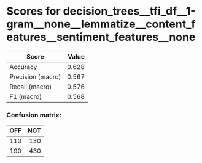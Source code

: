 # Scores for decision_trees__tfi_df__1-gram__none__lemmatize__content_features__sentiment_features__none
|      Score      |Value|
|-----------------|----:|
|Accuracy         |0.628|
|Precision (macro)|0.567|
|Recall (macro)   |0.576|
|F1 (macro)       |0.568|

### Confusion matrix:
|OFF|NOT|
|--:|--:|
|110|130|
|190|430|
